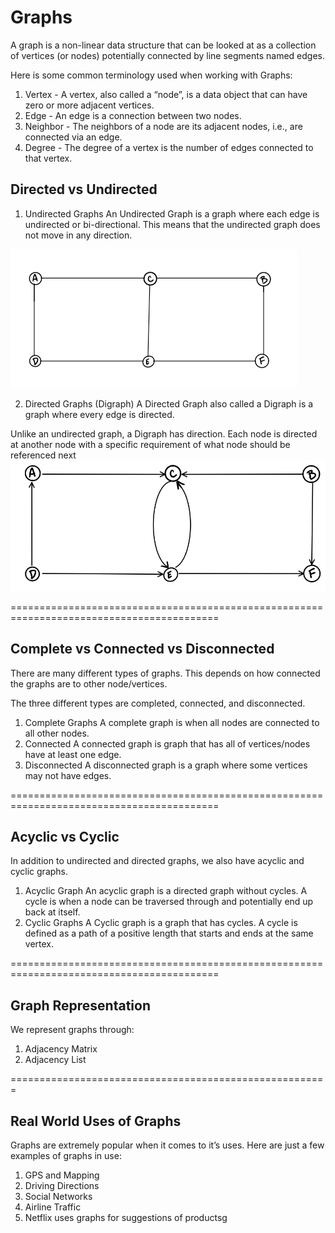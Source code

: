 # Graphs
A graph is a non-linear data structure that can be looked at as a collection of vertices (or nodes) potentially connected by line segments named edges.

Here is some common terminology used when working with Graphs:

1. Vertex - A vertex, also called a “node”, is a data object that can have zero or more adjacent vertices.
2. Edge - An edge is a connection between two nodes.
3. Neighbor - The neighbors of a node are its adjacent nodes, i.e., are connected via an edge.
4. Degree - The degree of a vertex is the number of edges connected to that vertex.

## Directed vs Undirected

1. Undirected Graphs
An Undirected Graph is a graph where each edge is undirected or bi-directional. This means that the undirected graph does not move in any direction.

![](1.0.png)

2. Directed Graphs (Digraph)
A Directed Graph also called a Digraph is a graph where every edge is directed.

Unlike an undirected graph, a Digraph has direction. Each node is directed at another node with a specific requirement of what node should be referenced next
![](2.0.png)

==========================================================================================

## Complete vs Connected vs Disconnected
There are many different types of graphs. This depends on how connected the graphs are to other node/vertices.

The three different types are completed, connected, and disconnected.

1. Complete Graphs
A complete graph is when all nodes are connected to all other nodes.
2. Connected 
A connected graph is graph that has all of vertices/nodes have at least one edge.
3. Disconnected
A disconnected graph is a graph where some vertices may not have edges.

==========================================================================================

## Acyclic vs Cyclic

In addition to undirected and directed graphs, we also have acyclic and cyclic graphs.

1. Acyclic Graph
An acyclic graph is a directed graph without cycles.
A cycle is when a node can be traversed through and potentially end up back at itself.
2. Cyclic Graphs
A Cyclic graph is a graph that has cycles.
A cycle is defined as a path of a positive length that starts and ends at the same vertex.

==========================================================================================

## Graph Representation
We represent graphs through:

1. Adjacency Matrix
2. Adjacency List



=======================================================
## Real World Uses of Graphs
Graphs are extremely popular when it comes to it’s uses. Here are just a few examples of graphs in use:

1. GPS and Mapping
2. Driving Directions
3. Social Networks
4. Airline Traffic
5. Netflix uses graphs for suggestions of productsg